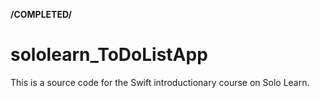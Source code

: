 **/COMPLETED/**
# sololearn_ToDoListApp

This is a source code for the Swift introductionary course on Solo Learn. 
